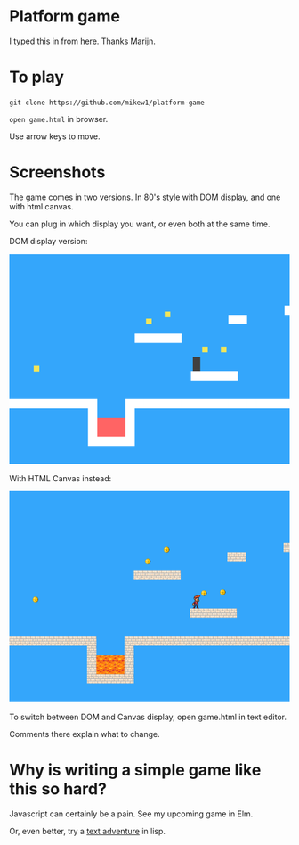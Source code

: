 # Platform game

I typed this in from [here](http://eloquentjavascript.net/16_game.html). Thanks Marijn.

# To play

`git clone https://github.com/mikew1/platform-game`

`open game.html` in browser.

Use arrow keys to move.

# Screenshots

The game comes in two versions. In 80's style with DOM display, and one with html canvas. 

You can plug in which display you want, or even both at the same time.

DOM display version:

![screen shot dom](screen-shot-dom.png?raw=true "Version of game using DOM display")

With HTML Canvas instead:

![screen shot canvas](screen-shot-canvas.png?raw=true "Version of game using Canvas display")

To switch between DOM and Canvas display, open game.html in text editor. 

Comments there explain what to change.

# Why is writing a simple game like this so hard?

Javascript can certainly be a pain. See my upcoming game in Elm.

Or, even better, try a [text adventure](http://www.lisperati.com/clojure-spels/casting.html) in lisp.
